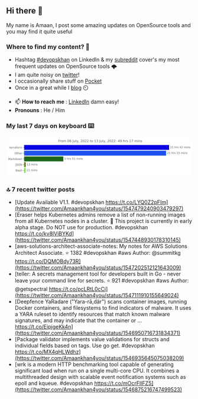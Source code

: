 <!--- [![Hits](https://hits.seeyoufarm.com/api/count/incr/badge.svg?url=https%3A%2F%2Fgithub.com%2Fakhan4u%2Fhit-counter&count_bg=%2379C83D&title_bg=%23555555&icon=&icon_color=%23E7E7E7&title=visits&edge_flat=false)](https://hits.seeyoufarm.com) --->

## Hi there 👋

My name is Amaan, I post some amazing updates on OpenSource tools and you may find it quite useful

### Where to find my content? 🤔

* Hashtag [#devopskhan](https://www.linkedin.com/feed/hashtag/devopskhan/) on LinkedIn & my [subreddit](https://www.reddit.com/r/devopskhan/) cover's my most frequent updates on OpenSource tools 🌩️
* I am quite noisy on [twitter](https://twitter.com/Amaankhan4you)!
* I occasionally share stuff on [Pocket](https://getpocket.com/@ej6g8d1dp2829A16a9Tf5d4T6bAMp3d8791rejDe86yem3bm4e14ex4fT4dluk29)
* Once in a great while I [blog](https://linuxparrot.com/) ⏲️


- 📫 **How to reach me** : [LinkedIn](https://www.linkedin.com/in/amaan-khan-linux-ninja) damn easy!
- **Pronouns** : He / Him

### My last 7 days on keyboard ⌨️

<img src="https://github.com/akhan4u/akhan4u/blob/main/images/stat.svg" alt="Amaan's Wakatime Activity!"/>

### 🔝 7 recent twitter posts
<!-- DEVDOJO:START -->
- [Update Available V1.1. #devopskhan https://t.co/LYQ0Z2pFIm](https://twitter.com/Amaankhan4you/status/1547479240903479297)
- [Eraser helps Kubernetes admins remove a list of non-running images from all Kubernetes nodes in a cluster. 🚨 This project is currently in early alpha stage. Do NOT use for production. #devopskhan https://t.co/kv8lViBYKd](https://twitter.com/Amaankhan4you/status/1547448930178310145)
- [aws-solutions-architect-associate-notes: My notes for AWS Solutions Architect Associate.
⭐️ 1382
#devopskhan #aws
Author: @summitkg
https://t.co/DQMOBdy73R](https://twitter.com/Amaankhan4you/status/1547202512121643009)
- [teller: A secrets management tool for developers built in Go - never leave your command line for secrets.
⭐️ 921
#devopskhan #aws
Author: @getspectral
https://t.co/pcLRtL0cCi](https://twitter.com/Amaankhan4you/status/1547111910155649024)
- [Deepfence YaRadare &lpar;&quot;Yara-rā,där&quot;&rpar; scans container images, running Docker containers, and filesystems to find indicators of malware. It uses a YARA ruleset to identify resources that match known malware signatures, and may indicate that the container or … https://t.co/EipjgeKk4n](https://twitter.com/Amaankhan4you/status/1546950716731834371)
- [Package validator implements value validations for structs and individual fields based on tags. Use go get. #devopskhan https://t.co/MX4qHLWdhz](https://twitter.com/Amaankhan4you/status/1546935645075038209)
- [wrk is a modern HTTP benchmarking tool capable of generating significant load when run on a single multi-core CPU. It combines a multithreaded design with scalable event notification systems such as epoll and kqueue. #devopskhan https://t.co/mOcrFlIFZ5](https://twitter.com/Amaankhan4you/status/1546875216747499523)
<!-- DEVDOJO:END -->

<!-- ![Amaan's GitHub stats](https://github-readme-stats.vercel.app/api?username=akhan4u&count_private=true&show_icons=true&hide=contribs) -->

